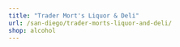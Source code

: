 ```yaml
---
title: "Trader Mort's Liquor & Deli"
url: /san-diego/trader-morts-liquor-and-deli/
shop: alcohol
---
```

